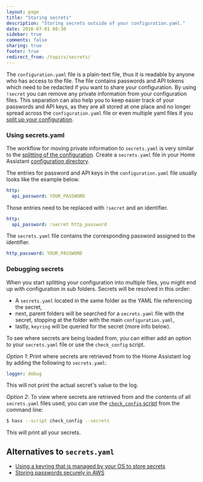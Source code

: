```yaml
---
layout: page
title: "Storing secrets"
description: "Storing secrets outside of your configuration.yaml."
date: 2016-07-01 08:30
sidebar: true
comments: false
sharing: true
footer: true
redirect_from: /topics/secrets/
---
```


The `configuration.yaml` file is a plain-text file, thus it is readable by anyone who has access to the file. The file contains passwords and API tokens which need to be redacted if you want to share your configuration. By using `!secret` you can remove any private information from your configuration files. This separation can also help you to keep easier track of your passwords and API keys, as they are all stored at one place and no longer spread across the `configuration.yaml` file or even multiple yaml files if you [split up your configuration](/docs/configuration/splitting_configuration/).

### Using secrets.yaml

The workflow for moving private information to `secrets.yaml` is very similar to the [splitting of the configuration](/docs/configuration/splitting_configuration/). Create a `secrets.yaml` file in your Home Assistant [configuration directory](/docs/configuration/).

The entries for password and API keys in the `configuration.yaml` file usually looks like the example below.

```yaml
http:
  api_password: YOUR_PASSWORD
```

Those entries need to be replaced with `!secret` and an identifier.

```yaml
http:
  api_password: !secret http_password
```

The `secrets.yaml` file contains the corresponding password assigned to the identifier.

```yaml
http_password: YOUR_PASSWORD
```

### Debugging secrets

When you start splitting your configuration into multiple files, you might end up with configuration in sub folders. Secrets will be resolved in this order:

- A `secrets.yaml` located in the same folder as the YAML file referencing the secret,
- next, parent folders will be searched for a `secrets.yaml` file with the secret, stopping at the folder with the main `configuration.yaml`,
- lastly, `keyring` will be queried for the secret (more info below).

To see where secrets are being loaded from, you can either add an option to your `secrets.yaml` file or use the `check_config` script.

*Option 1*: Print where secrets are retrieved from to the Home Assistant log by adding the following to `secrets.yaml`:

```yaml
logger: debug
```
This will not print the actual secret's value to the log.

*Option 2*: To view where secrets are retrieved from and the contents of all `secrets.yaml` files used, you can use the [`check_config` script](/docs/tools/check_config/) from the command line:

```bash
$ hass --script check_config --secrets
```
This will print all your secrets.

## Alternatives to `secrets.yaml`

- [Using a keyring that is managed by your OS to store secrets](/docs/tools/keyring/)
- [Storing passwords securely in AWS](/docs/tools/credstash/)


